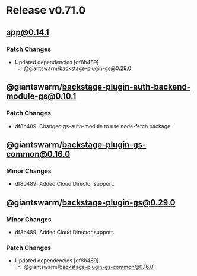 # Release v0.71.0

## app@0.14.1

### Patch Changes

- Updated dependencies [df8b489]
  - @giantswarm/backstage-plugin-gs@0.29.0

## @giantswarm/backstage-plugin-auth-backend-module-gs@0.10.1

### Patch Changes

- df8b489: Changed gs-auth-module to use node-fetch package.

## @giantswarm/backstage-plugin-gs-common@0.16.0

### Minor Changes

- df8b489: Added Cloud Director support.

## @giantswarm/backstage-plugin-gs@0.29.0

### Minor Changes

- df8b489: Added Cloud Director support.

### Patch Changes

- Updated dependencies [df8b489]
  - @giantswarm/backstage-plugin-gs-common@0.16.0
